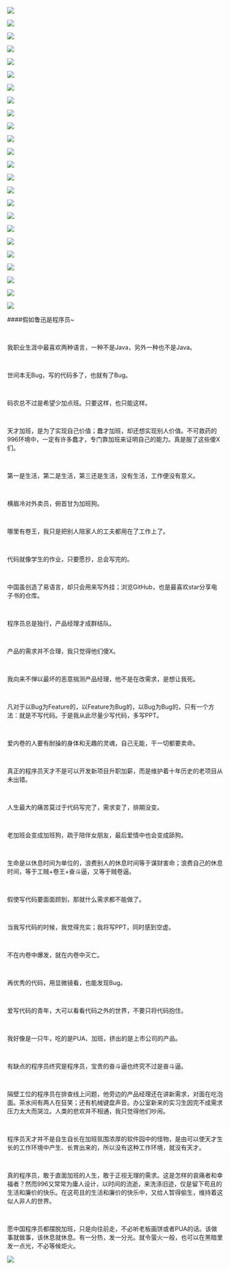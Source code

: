 ![](https://upload-images.jianshu.io/upload_images/6943526-4f3021a26afde555.png?imageMogr2/auto-orient/strip%7CimageView2/2/w/1240)

![](https://upload-images.jianshu.io/upload_images/6943526-e58e1ce5dcafe502.png?imageMogr2/auto-orient/strip%7CimageView2/2/w/1240)

![](https://upload-images.jianshu.io/upload_images/6943526-2968afce8a2650b3.png?imageMogr2/auto-orient/strip%7CimageView2/2/w/1240)

![](https://upload-images.jianshu.io/upload_images/6943526-bd1bf2712357c5d4.png?imageMogr2/auto-orient/strip%7CimageView2/2/w/1240)

![](https://upload-images.jianshu.io/upload_images/6943526-6cf51e878cae2b9d.png?imageMogr2/auto-orient/strip%7CimageView2/2/w/1240)

![](https://upload-images.jianshu.io/upload_images/6943526-5fb91333b1e664de.png?imageMogr2/auto-orient/strip%7CimageView2/2/w/1240)

![](https://upload-images.jianshu.io/upload_images/6943526-d4ec3b63c0ad2935.png?imageMogr2/auto-orient/strip%7CimageView2/2/w/1240)

![](https://upload-images.jianshu.io/upload_images/6943526-edbc4043845b49c8.png?imageMogr2/auto-orient/strip%7CimageView2/2/w/1240)

![](https://upload-images.jianshu.io/upload_images/6943526-31fd84188f4ff0e8.png?imageMogr2/auto-orient/strip%7CimageView2/2/w/1240)

![](https://upload-images.jianshu.io/upload_images/6943526-16c6e56974165c27.png?imageMogr2/auto-orient/strip%7CimageView2/2/w/1240)

![](https://upload-images.jianshu.io/upload_images/6943526-0b3fa557ae3e1843.png?imageMogr2/auto-orient/strip%7CimageView2/2/w/1240)

![](https://upload-images.jianshu.io/upload_images/6943526-a76a7979bb5ca7ce.png?imageMogr2/auto-orient/strip%7CimageView2/2/w/1240)

![](https://upload-images.jianshu.io/upload_images/6943526-5f9b348581a2adf7.png?imageMogr2/auto-orient/strip%7CimageView2/2/w/1240)

![](https://upload-images.jianshu.io/upload_images/6943526-b1e07f771916cc27.png?imageMogr2/auto-orient/strip%7CimageView2/2/w/1240)

![](https://upload-images.jianshu.io/upload_images/6943526-ab252df609eda16b.png?imageMogr2/auto-orient/strip%7CimageView2/2/w/1240)

![](https://upload-images.jianshu.io/upload_images/6943526-89945bfa0c654538.png?imageMogr2/auto-orient/strip%7CimageView2/2/w/1240)

![](https://upload-images.jianshu.io/upload_images/6943526-dad9b7039be24a64.png?imageMogr2/auto-orient/strip%7CimageView2/2/w/1240)

![](https://upload-images.jianshu.io/upload_images/6943526-e52ac75b2b9c62b0.png?imageMogr2/auto-orient/strip%7CimageView2/2/w/1240)

![](https://upload-images.jianshu.io/upload_images/6943526-8caa9dc12768b4ff.png?imageMogr2/auto-orient/strip%7CimageView2/2/w/1240)

![](https://upload-images.jianshu.io/upload_images/6943526-ccd3db988dc05da8.png?imageMogr2/auto-orient/strip%7CimageView2/2/w/1240)

![](https://upload-images.jianshu.io/upload_images/6943526-2dc09d1d3772c245.png?imageMogr2/auto-orient/strip%7CimageView2/2/w/1240)

![](https://upload-images.jianshu.io/upload_images/6943526-c181736023118aed.png?imageMogr2/auto-orient/strip%7CimageView2/2/w/1240)

![](https://upload-images.jianshu.io/upload_images/6943526-bfc7eb8c701e73de.png?imageMogr2/auto-orient/strip%7CimageView2/2/w/1240)

![](https://upload-images.jianshu.io/upload_images/6943526-7a1f1de5600bbf2c.png?imageMogr2/auto-orient/strip%7CimageView2/2/w/1240)

####假如鲁迅是程序员~

<br/>

我职业生涯中最喜欢两种语言，一种不是Java，另外一种也不是Java。

<br/>

世间本无Bug，写的代码多了，也就有了Bug。

<br/>

码农总不过是希望少加点班。只要这样，也只能这样。

<br/>

天才加班，是为了实现自己价值；蠢才加班，却还想实现别人价值。不可救药的996环境中，一定有许多蠢才，专门靠加班来证明自己的能力。真是服了这些傻X们。

<br/>

第一是生活，第二是生活，第三还是生活，没有生活，工作便没有意义。

<br/>

横眉冷对外卖员，俯首甘为加班狗。

<br/>

哪里有卷王，我只是把别人陪家人的工夫都用在了工作上了。

<br/>

代码就像学生的作业，只要愿抄，总会写完的。

<br/>

中国虽创造了易语言，却只会用来写外挂；浏览GitHub，也是最喜欢star分享电子书的仓库。

<br/>

程序员总是独行，产品经理才成群结队。

<br/>

产品的需求并不合理，我只觉得他们傻X。

<br/>

我向来不惮以最坏的恶意揣测产品经理，他不是在改需求，是想让我死。

<br/>

凡对于以Bug为Feature的，以Feature为Bug的，以Bug为Bug的，只有一个方法：就是不写代码。于是我从此尽量少写代码，多写PPT。

<br/>

爱内卷的人要有耐操的身体和无趣的灵魂，自己无能，干一切都要卖命。

<br/>

真正的程序员天才不是可以开发新项目升职加薪，而是维护着十年历史的老项目从未出错。

<br/>

人生最大的痛苦莫过于代码写完了，需求变了，排期没变。

<br/>

老加班会变成加班狗，疏于陪伴女朋友，最后爱情中也会变成舔狗。

<br/>

生命是以休息时间为单位的，浪费别人的休息时间等于谋财害命；浪费自己的休息时间，等于工贼+卷王+奋斗逼，又等于贼卷逼。

<br/>

假使写代码要面面顾到，那就什么需求都不能做了。

<br/>

当我写代码的时候，我觉得充实；我将写PPT，同时感到空虚。

<br/>

不在内卷中爆发，就在内卷中灭亡。

<br/>

再优秀的代码，用显微镜看，也能发现Bug。

<br/>

爱写代码的青年，大可以看看代码之外的世界，不要只将代码抱住。

<br/>

我好像是一只牛，吃的是PUA、加班，挤出的是上市公司的产品。

<br/>

有缺点的程序员终究是程序员，宝贵的奋斗逼也终究不过是奋斗逼。

<br/>

隔壁工位的程序员在排查线上问题，他旁边的产品经理还在讲新需求，对面在吃泡面。茶水间有两人在狂笑；还有机械键盘声音。办公室新来的实习生因完不成需求压力太大而哭泣。人类的悲欢并不相通，我只觉得他们吵闹。

<br/>

程序员天才并不是自生自长在加班氛围浓厚的软件园中的怪物，是由可以使天才生长的工作环境中产生、长育出来的，所以没有这种工作环境，就没有天才。

<br/>

真的程序员，敢于直面加班的人生，敢于正视无理的需求。这是怎样的哀痛者和幸福者？然而996又常常为庸人设计，以时间的流逝，来洗涤旧迹，仅是留下苟且的生活和廉价的快乐。在这苟且的生活和廉价的快乐中，又给人暂得偷生，维持着这似人非人的世界。

<br/>

愿中国程序员都摆脱加班，只是向往前走，不必听老板画饼或者PUA的话。该做事就做事，该休息就休息。有一分热，发一分光。就令萤火一般，也可以在黑暗里发一点光，不必等候炬火。

![](https://upload-images.jianshu.io/upload_images/6943526-eafee422dc9f1e55.gif?imageMogr2/auto-orient/strip)
